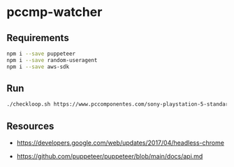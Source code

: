 # pccmp-watcher



## Requirements

```bash
npm i --save puppeteer
npm i --save random-useragent
npm i --save aws-sdk
```



## Run

```bash
./checkloop.sh https://www.pccomponentes.com/sony-playstation-5-standard-ratchet-clank-una-dimension-aparte-ps5 &
```



## Resources

* <https://developers.google.com/web/updates/2017/04/headless-chrome>

* <https://github.com/puppeteer/puppeteer/blob/main/docs/api.md>

  